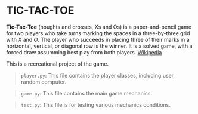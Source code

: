 # TIC-TAC-TOE

**Tic-Tac-Toe** (noughts and crosses, Xs and Os) is a paper-and-pencil game for two players who take turns marking the spaces in a three-by-three grid with *X* and *O*. The player who succeeds in placing three of their marks in a horizontal, vertical, or diagonal row is the winner. It is a solved game, with a forced draw assumming best play from both players. [Wikipedia](https://en.wikipedia.org/wiki/Tic-tac-toe)

This is a recreational project of the game.

> `player.py`: This file contains the player classes, including user, random computer.

> `game.py`: This file contains the main game mechanics.

> `test.py`: This file is for testing various mechanics conditions.